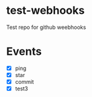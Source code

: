 test-webhooks
=============

Test repo for github weebhooks

Events
======

- [x] ping
- [x] star
- [x] commit
- [x] test3

